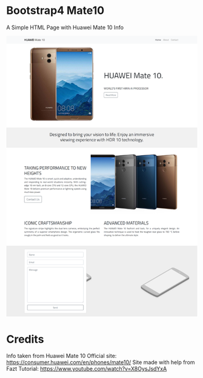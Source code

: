 # Bootstrap4 Mate10
A Simple HTML Page with Huawei Mate 10 Info

![Screenshot](docs/screenshot.png)

# Credits
Info taken from Huawei Mate 10 Official site: https://consumer.huawei.com/en/phones/mate10/
Site made with help from Fazt Tutorial: https://www.youtube.com/watch?v=X8OysJsdYxA
